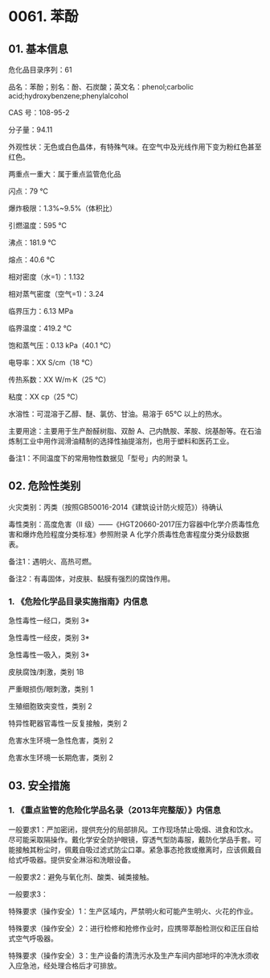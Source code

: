 # 0061. 苯酚

## 01. 基本信息

危化品目录序列：61

品名：苯酚；别名：酚、石炭酸；英文名：phenol;carbolic acid;hydroxybenzene;phenylalcohol

CAS 号：108-95-2

分子量：94.11

外观性状：无色或白色晶体，有特殊气味。在空气中及光线作用下变为粉红色甚至红色。

两重点一重大：属于重点监管危化品

闪点：79 ℃

爆炸极限：1.3%~9.5%（体积比）

引燃温度：595 ℃

沸点：181.9 ℃

熔点：40.6 ℃

相对密度（水=1）：1.132

相对蒸气密度（空气=1)：3.24

临界压力：6.13 MPa

临界温度：419.2 ℃

饱和蒸气压：0.13 kPa（40.1 ℃）

电导率：XX S/cm（18 ℃）

传热系数：XX W/m·K（25 ℃）

粘度：XX cp（25 ℃）

水溶性：可混溶于乙醇、醚、氯仿、甘油。易溶于 65℃ 以上的热水。

主要用途：主要用于生产酚醛树脂、双酚 A、己内酰胺、苯胺、烷基酚等。在石油炼制工业中用作润滑油精制的选择性抽提溶剂，也用于塑料和医药工业。

备注1：不同温度下的常用物性数据见「型号」内的附录 1。

## 02. 危险性类别

火灾类别：丙类（按照GB50016-2014《建筑设计防火规范》）待确认

毒性类别：高度危害（II  级）——《HGT20660-2017压力容器中化学介质毒性危害和爆炸危险程度分类标准》参照附录 A 化学介质毒性危害程度分类分级数据表。

备注1：遇明火、高热可燃。

备注2：有毒固体，对皮肤、黏膜有强烈的腐蚀作用。

### 1. 《危险化学品目录实施指南》内信息

急性毒性一经口，类别 3* 

急性毒性一经皮，类别 3* 

急性毒性一吸入，类别 3* 

皮肤腐蚀/刺激，类别 1B 

严重眼损伤/眼刺激，类别 1

生殖细胞致突变性，类别 2

特异性靶器官毒性一反复接触，类别 2 

危害水生环境一急性危害，类别 2 

危害水生环境一长期危害，类别 2

## 03. 安全措施

### 1. 《重点监管的危险化学品名录（2013年完整版）》内信息

一般要求1：严加密闭，提供充分的局部排风。工作现场禁止吸烟、进食和饮水。尽可能采取隔操作。戴化学安全防护眼镜，穿透气型防毒服，戴防化学品手套。可能接触其粉尘时，佩戴自吸过滤式防尘口罩。紧急事态抢救或撤离时，应该佩戴自给式呼吸器。提供安全淋浴和洗眼设备。

一般要求2：避免与氧化剂、酸类、碱类接触。

一般要求3：

特殊要求（操作安全）1：生产区域内，严禁明火和可能产生明火、火花的作业。

特殊要求（操作安全）2：进行检修和抢修作业时，应携带萃酚检测仪和正压自给式空气呼吸器。

特殊要求（操作安全）3：生产设备的清洗污水及生产车间内部地坪的冲洗水须收入应急池，经处理合格后才可排放。


